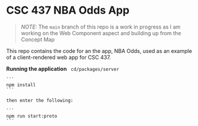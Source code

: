 # CSC 437 NBA Odds App

> _NOTE:_ The `main` branch of this repo is a work in progress
> as I am working on the Web Component aspect and building up from the Concept Map
>

This repo contains the code for an the app, NBA Odds, used
as an example of a client-rendered web app for CSC 437.

**Running the application**
    ``` 
    cd/packages/server
    ```

    ```
    npm install
    ```
    
    then enter the following:

    ```
    npm run start:proto
    ```

